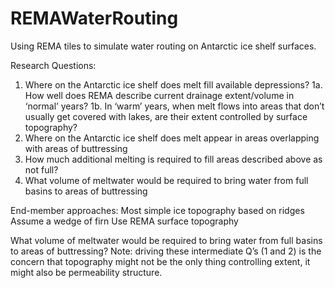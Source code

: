 # REMAWaterRouting
Using REMA tiles to simulate water routing on Antarctic ice shelf surfaces.

Research Questions:
1. Where on the Antarctic ice shelf does melt fill available depressions?
    1a. How well does REMA describe current drainage extent/volume in ‘normal’ years?
    1b. In ‘warm’ years, when melt flows into areas that don’t usually get covered with lakes, are their extent controlled by surface topography?
2. Where on the Antarctic ice shelf does melt appear in areas overlapping with areas of buttressing
3. How much additional melting is required to fill areas described above as not full?
4. What  volume of meltwater would be required to bring water from full basins to areas of buttressing


End-member approaches:
Most simple ice topography based on ridges
Assume a wedge of firn
Use REMA surface topography


What volume of meltwater would be required to bring water from full basins to areas of buttressing?
Note: driving these intermediate Q’s (1 and 2) is the concern that topography might not be the only thing controlling extent, it might also be permeability structure.



